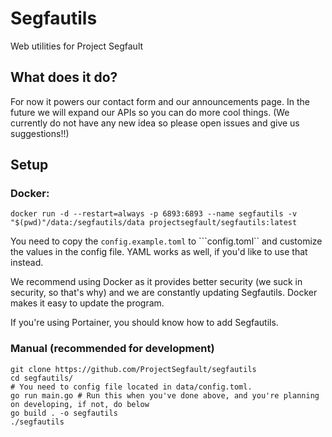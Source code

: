 # Segfautils
Web utilities for Project Segfault

## What does it do?
For now it powers our contact form and our announcements page. In the future we will expand our APIs so you can do more cool things. (We currently do not have any new idea so please open issues and give us suggestions!!)

## Setup

### Docker:
```
docker run -d --restart=always -p 6893:6893 --name segfautils -v "$(pwd)"/data:/segfautils/data projectsegfault/segfautils:latest
```
You need to copy the ``config.example.toml`` to ```config.toml`` and customize the values in the config file. YAML works as well, if you'd like to use that instead.

We recommend using Docker as it provides better security (we suck in security, so that's why) and we are constantly updating Segfautils. Docker makes it easy to update the program.

If you're using Portainer, you should know how to add Segfautils.

### Manual (recommended for development)
```
git clone https://github.com/ProjectSegfault/segfautils
cd segfautils/
# You need to config file located in data/config.toml. 
go run main.go # Run this when you've done above, and you're planning on developing, if not, do below
go build . -o segfautils
./segfautils
```
